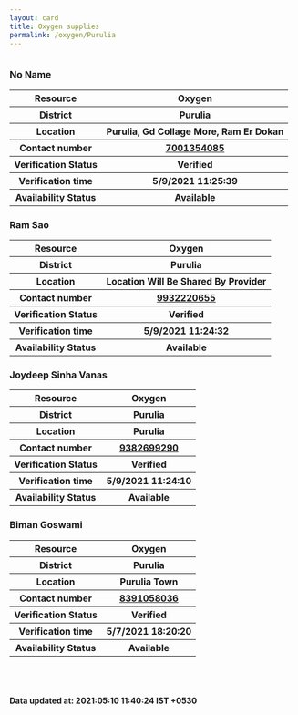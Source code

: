 ```yaml
---
layout: card
title: Oxygen supplies
permalink: /oxygen/Purulia
---
```

<div class="row">
	<div class="column">
<div class="card_av">
<h3>No Name</h3>

<div class="info"><table>
<tr><th>Resource</th><th>Oxygen</th></tr>
<tr><th>District</th><th>Purulia</th></tr>
<tr><th>Location</th><th>Purulia, Gd Collage More, Ram Er Dokan</th></tr>
<tr><th>Contact number </th><th><a href="tel:7001354085">7001354085</a></th></tr>
<tr><th>Verification  Status</th><th>Verified</th></tr>
<tr><th>Verification time</th><th>5/9/2021 11:25:39</th></tr>
<tr><th>Availability Status</th><th>Available</th></tr>
</table></div></div>
<div class="card_av">
<h3>Ram Sao</h3>

<div class="info"><table>
<tr><th>Resource</th><th>Oxygen</th></tr>
<tr><th>District</th><th>Purulia</th></tr>
<tr><th>Location</th><th>Location Will Be Shared By Provider</th></tr>
<tr><th>Contact number </th><th><a href="tel:9932220655">9932220655</a></th></tr>
<tr><th>Verification  Status</th><th>Verified</th></tr>
<tr><th>Verification time</th><th>5/9/2021 11:24:32</th></tr>
<tr><th>Availability Status</th><th>Available</th></tr>
</table></div></div>
<div class="card_av">
<h3>Joydeep Sinha Vanas</h3>

<div class="info"><table>
<tr><th>Resource</th><th>Oxygen</th></tr>
<tr><th>District</th><th>Purulia</th></tr>
<tr><th>Location</th><th>Purulia</th></tr>
<tr><th>Contact number </th><th><a href="tel:9382699290">9382699290</a></th></tr>
<tr><th>Verification  Status</th><th>Verified</th></tr>
<tr><th>Verification time</th><th>5/9/2021 11:24:10</th></tr>
<tr><th>Availability Status</th><th>Available</th></tr>
</table></div></div>
<div class="card_av">
<h3>Biman Goswami </h3>

<div class="info"><table>
<tr><th>Resource</th><th>Oxygen</th></tr>
<tr><th>District</th><th>Purulia</th></tr>
<tr><th>Location</th><th>Purulia Town </th></tr>
<tr><th>Contact number </th><th><a href="tel:8391058036">8391058036</a></th></tr>
<tr><th>Verification  Status</th><th>Verified</th></tr>
<tr><th>Verification time</th><th>5/7/2021 18:20:20</th></tr>
<tr><th>Availability Status</th><th>Available</th></tr>
</table></div></div>
</div>
</div> <br><br>
<h4> Data updated at: 2021:05:10 11:40:24 IST +0530 </h4>
